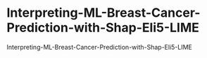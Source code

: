# Interpreting-ML-Breast-Cancer-Prediction-with-Shap-Eli5-LIME
Interpreting-ML-Breast-Cancer-Prediction-with-Shap-Eli5-LIME
